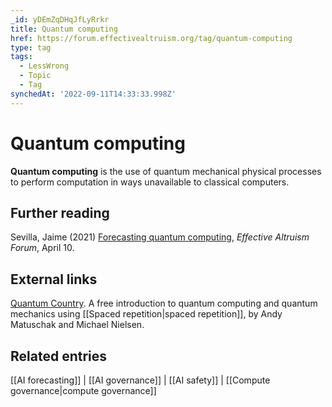```yaml
---
_id: yDEmZqDHqJfLyRrkr
title: Quantum computing
href: https://forum.effectivealtruism.org/tag/quantum-computing
type: tag
tags:
  - LessWrong
  - Topic
  - Tag
synchedAt: '2022-09-11T14:33:33.998Z'
---
```

# Quantum computing

**Quantum computing** is the use of quantum mechanical physical processes to perform computation in ways unavailable to classical computers.

Further reading
---------------

Sevilla, Jaime (2021) [Forecasting quantum computing](https://forum.effectivealtruism.org/s/eAfxC2EooihZsgo2T), *Effective Altruism Forum*, April 10.

External links
--------------

[Quantum Country](https://quantum.country/). A free introduction to quantum computing and quantum mechanics using [[Spaced repetition|spaced repetition]], by Andy Matuschak and Michael Nielsen.

Related entries
---------------

[[AI forecasting]] | [[AI governance]] | [[AI safety]] | [[Compute governance|compute governance]]